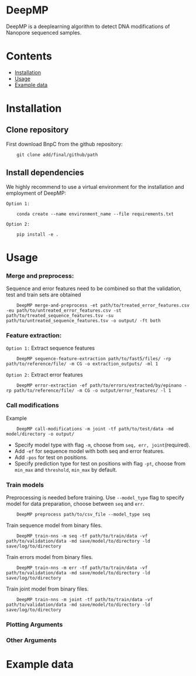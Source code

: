 # DeepMP
DeepMP is a deeplearning algorithm to detect DNA modifications of Nanopore sequenced samples.

# Contents
- [Installation](#Installation)
- [Usage](#Usage)
- [Example data](#Example-data)         

# Installation
## Clone repository
First download BnpC from the github repository:

        git clone add/final/github/path

## Install dependencies
We highly recommend to use a virtual environment for the installation and employment of DeepMP:

`Option 1:`

        conda create --name environment_name --file requirements.txt

`Option 2:`

        pip install -e .

# Usage
### Merge and preprocess:
Sequence and error features need to be combined so that the validation, test and train sets are obtained

        DeepMP merge-and-preprocess -et path/to/treated_error_features.csv -eu path/to/untreated_error_features.csv -st path/to/treated_sequence_features.tsv -su path/to/untreated_sequence_features.tsv -o output/ -ft both

### Feature extraction:

`Option 1:` Extract sequence features
```
    DeepMP sequence-feature-extraction path/to/fast5/files/ -rp path/to/reference/file/ -m CG -o extraction_outputs/ -ml 1
```

`Option 2:` Extract error features
```
    DeepMP error-extraction -ef path/to/errors/extracted/by/epinano -rp path/to/reference/file/ -m CG -o output/error_features/ -l 1
```

### Call modifications

Example

```
    DeepMP call-modifications -m joint -tf path/to/test/data -md model/directory -o output/
```

- Specify model type with flag `-m`, choose from `seq, err, joint`(required).
- Add `-ef` for sequence model with both seq and error features.
- Add  `-pos` for test on positions.
- Specify prediction type for test on positions with flag `-pt`,  choose from `min_max` and `threshold`, `min_max` by default.


### Train models
Preprocessing is needed before training. Use `--model_type` flag to specify model for data preparation, choose between `seq` and `err`.
```
    DeepMP preprocess path/to/csv_file --model_type seq
```
Train sequence model from binary files.
```
    DeepMP train-nns -m seq -tf path/to/train/data -vf path/to/validation/data -md save/model/to/directory -ld save/log/to/directory
```
Train errors model from binary files.
```
    DeepMP train-nns -m err -tf path/to/train/data -vf path/to/validation/data -md save/model/to/directory -ld save/log/to/directory
```
Train joint model from binary files.
```
    DeepMP train-nns -m joint -tf path/to/train/data -vf path/to/validation/data -md save/model/to/directory -ld save/log/to/directory
```
### Plotting Arguments
### Other Arguments

# Example data
